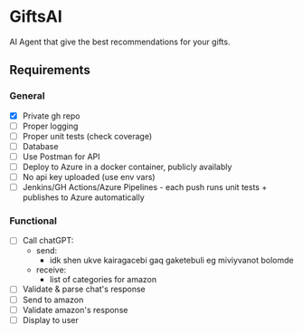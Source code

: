 # GiftsAI
AI Agent that give the best recommendations for your gifts.

## Requirements
### General

- [x] Private gh repo
- [ ] Proper logging
- [ ] Proper unit tests (check coverage)
- [ ] Database
- [ ] Use Postman for API
- [ ] Deploy to Azure in a docker container, publicly availably
- [ ] No api key uploaded (use env vars)
- [ ] Jenkins/GH Actions/Azure Pipelines - each push runs unit tests + publishes to Azure automatically

### Functional

- [ ] Call chatGPT:
    - send: 
        - idk shen ukve kairagacebi gaq gaketebuli eg miviyvanot bolomde
    - receive:
        - list of categories for amazon
- [ ] Validate & parse chat's response
- [ ] Send to amazon
- [ ] Validate amazon's response
- [ ] Display to user
